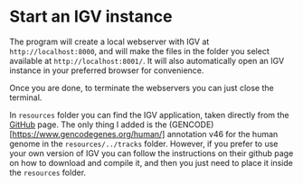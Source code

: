 # Start an IGV instance

The program will create a local webserver with IGV at `http://localhost:8000`, and will make the files in the folder you select available at `http://localhost:8001/`.
It will also automatically open an IGV instance in your preferred browser for convenience.

Once you are done, to terminate the webservers you can just close the terminal.

In `resources` folder you can find the IGV application, taken directly from the [GitHub](https://github.com/igvteam/igv-webapp) page. The only thing I added is the (GENCODE)[https://www.gencodegenes.org/human/] annotation v46 for the human genome in the `resources/../tracks` folder. However, if you prefer to use your own version of IGV you can follow the instructions on their github page on how to download and compile it, and then you just need to place it inside the `resources` folder.
